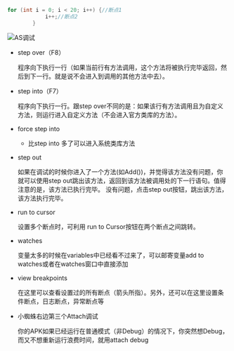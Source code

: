 ```java
for (int i = 0; i < 20; i++) {//断点1
            i++;//断点2
        }
```



![AS调试](<http://r.photo.store.qq.com/psb?/V14L47VC0w3vOf/ycvct.nTu2JsgTZ6Qi*akN28MJDnGfpzmoEB9GDUOzQ!/r/dMAAAAAAAAAA>)

- step over（F8）

  程序向下执行一行（如果当前行有方法调用，这个方法将被执行完毕返回，然后到下一行。就是说不会进入到调用的其他方法中去）。 

- step into（F7）

  程序向下执行一行。跟step over不同的是：如果该行有方法调用且为自定义方法，则运行进入自定义方法（不会进入官方类库的方法）。 

- force step into

  - 比step into 多了可以进入系统类库方法

- step out 

  如果在调试的时候你进入了一个方法(如Add())，并觉得该方法没有问题，你就可以使用step out跳出该方法，返回到该方法被调用处的下一行语句。值得注意的是，该方法已执行完毕。 没有问题，点击step out按钮，跳出该方法，该方法执行完毕。

- run to cursor

  设置多个断点时，可利用 run to Cursor按钮在两个断点之间跳转。 

- watches

  变量太多的时候在variables中已经看不过来了，可以邮寄变量add to watches或者在watches窗口中直接添加

- view breakpoints

  在这里可以查看设置过的所有断点（箭头所指）。另外，还可以在这里设置条件断点，日志断点，异常断点等

- 小蜘蛛右边第三个Attach调试

  你的APK如果已经运行在普通模式（非Debug）的情况下，你突然想Debug，而又不想重新运行浪费时间，就用attach debug